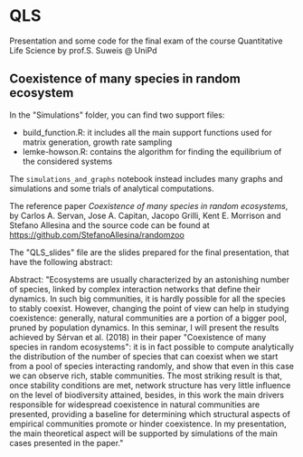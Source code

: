 # QLS
Presentation and some code for the final exam of the course Quantitative Life Science by prof.S. Suweis @ UniPd
## Coexistence of many species in random ecosystem

In the "Simulations" folder, you can find two support files:
- build_function.R: it includes all the main support functions used for matrix generation, growth rate sampling
- lemke-howson.R: contains the algorithm for finding the equilibrium of the considered systems

The ``simulations_and_graphs`` notebook instead includes many graphs and simulations and some trials of analytical computations.

The reference paper *Coexistence of many species in random ecosystems*, by Carlos A. Servan, Jose A. Capitan, Jacopo Grilli, Kent E. Morrison and Stefano Allesina and the source code can be found at https://github.com/StefanoAllesina/randomzoo

The "QLS_slides" file are the slides prepared for the final presentation, that have the following abstract:

Abstract: "Ecosystems are usually characterized by an astonishing number of species, linked by complex interaction networks that define their dynamics. In such big communities, it is hardly possible for all the species to stably coexist. However, changing the point of view can help in studying coexistence: generally, natural communities are a portion of a bigger pool, pruned by population dynamics.
In this seminar, I will present the results achieved by Sérvan et al. (2018) in their paper "Coexistence of many species in random ecosystems": it is in fact possible to compute analytically the distribution of the number of species that can coexist when we start from a pool of species interacting randomly, and show that even in this case we can observe rich, stable communities. The most striking result is that, once stability conditions are met, network structure has very little influence on the level of biodiversity attained, besides, in this work the main drivers responsible for widespread coexistence in natural communities are presented, providing a baseline for determining which structural aspects of empirical communities promote or hinder coexistence. In my presentation, the main theoretical aspect will be supported by simulations of the main cases presented in the paper."
